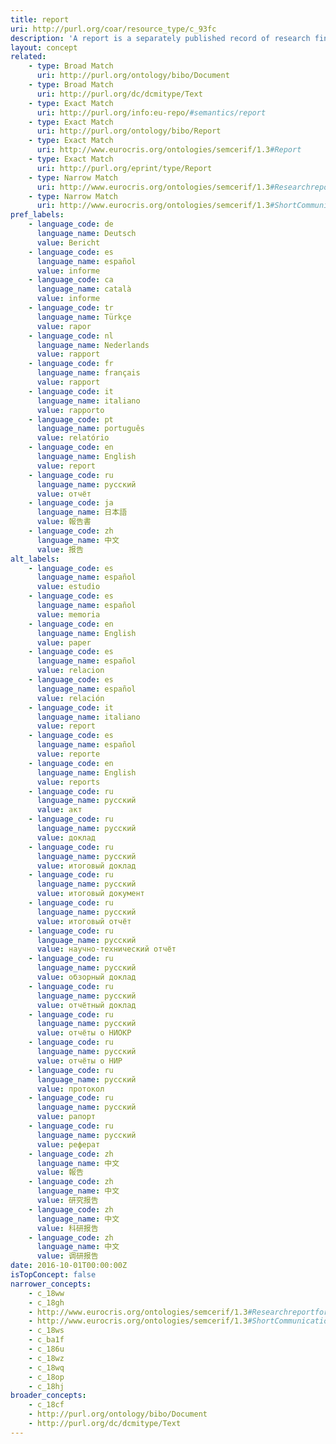```yaml
---
title: report
uri: http://purl.org/coar/resource_type/c_93fc
description: 'A report is a separately published record of research findings, research still in progress, or other technical findings, usually bearing a report number and sometimes a grant number assigned by the funding agency. Also, an official record of the activities of a committee or corporate entity, the proceedings of a government body, or an investigation by an agency, whether published or private, usually archived or submitted to a higher authority, voluntarily or under mandate. In a more general sense, any formal account of facts or information related to a specific event or phenomenon, sometimes given at regular intervals. [Source: http://lu.com/odlis/odlis_R.cfm#report ]'
layout: concept
related:
    - type: Broad Match
      uri: http://purl.org/ontology/bibo/Document
    - type: Broad Match
      uri: http://purl.org/dc/dcmitype/Text
    - type: Exact Match
      uri: http://purl.org/info:eu-repo/#semantics/report
    - type: Exact Match
      uri: http://purl.org/ontology/bibo/Report
    - type: Exact Match
      uri: http://www.eurocris.org/ontologies/semcerif/1.3#Report
    - type: Exact Match
      uri: http://purl.org/eprint/type/Report
    - type: Narrow Match
      uri: http://www.eurocris.org/ontologies/semcerif/1.3#Researchreportforexternalbody
    - type: Narrow Match
      uri: http://www.eurocris.org/ontologies/semcerif/1.3#ShortCommunication
pref_labels:
    - language_code: de
      language_name: Deutsch
      value: Bericht
    - language_code: es
      language_name: español
      value: informe
    - language_code: ca
      language_name: català
      value: informe
    - language_code: tr
      language_name: Türkçe
      value: rapor
    - language_code: nl
      language_name: Nederlands
      value: rapport
    - language_code: fr
      language_name: français
      value: rapport
    - language_code: it
      language_name: italiano
      value: rapporto
    - language_code: pt
      language_name: português
      value: relatório
    - language_code: en
      language_name: English
      value: report
    - language_code: ru
      language_name: русский
      value: отчёт
    - language_code: ja
      language_name: 日本語
      value: 報告書
    - language_code: zh
      language_name: 中文
      value: 报告
alt_labels:
    - language_code: es
      language_name: español
      value: estudio
    - language_code: es
      language_name: español
      value: memoria
    - language_code: en
      language_name: English
      value: paper
    - language_code: es
      language_name: español
      value: relacion
    - language_code: es
      language_name: español
      value: relación
    - language_code: it
      language_name: italiano
      value: report
    - language_code: es
      language_name: español
      value: reporte
    - language_code: en
      language_name: English
      value: reports
    - language_code: ru
      language_name: русский
      value: акт
    - language_code: ru
      language_name: русский
      value: доклад
    - language_code: ru
      language_name: русский
      value: итоговый доклад
    - language_code: ru
      language_name: русский
      value: итоговый документ
    - language_code: ru
      language_name: русский
      value: итоговый отчёт
    - language_code: ru
      language_name: русский
      value: научно-технический отчёт
    - language_code: ru
      language_name: русский
      value: обзорный доклад
    - language_code: ru
      language_name: русский
      value: отчётный доклад
    - language_code: ru
      language_name: русский
      value: отчёты о НИОКР
    - language_code: ru
      language_name: русский
      value: отчёты о НИР
    - language_code: ru
      language_name: русский
      value: протокол
    - language_code: ru
      language_name: русский
      value: рапорт
    - language_code: ru
      language_name: русский
      value: реферат
    - language_code: zh
      language_name: 中文
      value: 報告
    - language_code: zh
      language_name: 中文
      value: 研究报告
    - language_code: zh
      language_name: 中文
      value: 科研报告
    - language_code: zh
      language_name: 中文
      value: 调研报告
date: 2016-10-01T00:00:00Z
isTopConcept: false
narrower_concepts:
    - c_18ww
    - c_18gh
    - http://www.eurocris.org/ontologies/semcerif/1.3#Researchreportforexternalbody
    - http://www.eurocris.org/ontologies/semcerif/1.3#ShortCommunication
    - c_18ws
    - c_ba1f
    - c_186u
    - c_18wz
    - c_18wq
    - c_18op
    - c_18hj
broader_concepts:
    - c_18cf
    - http://purl.org/ontology/bibo/Document
    - http://purl.org/dc/dcmitype/Text
---
```


